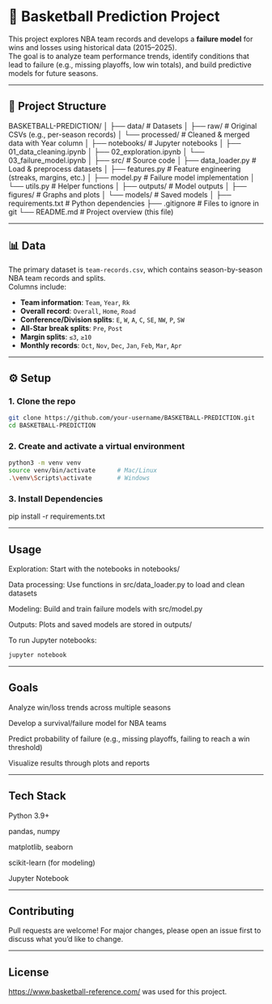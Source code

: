 # 🏀 Basketball Prediction Project

This project explores NBA team records and develops a **failure model** for wins and losses using historical data (2015–2025).  
The goal is to analyze team performance trends, identify conditions that lead to failure (e.g., missing playoffs, low win totals), and build predictive models for future seasons.

---

## 📂 Project Structure

BASKETBALL-PREDICTION/
│
├── data/ # Datasets
│ ├── raw/ # Original CSVs (e.g., per-season records)
│ └── processed/ # Cleaned & merged data with Year column
│
├── notebooks/ # Jupyter notebooks
│ ├── 01_data_cleaning.ipynb
│ ├── 02_exploration.ipynb
│ └── 03_failure_model.ipynb
│
├── src/ # Source code
│ ├── data_loader.py # Load & preprocess datasets
│ ├── features.py # Feature engineering (streaks, margins, etc.)
│ ├── model.py # Failure model implementation
│ └── utils.py # Helper functions
│
├── outputs/ # Model outputs
│ ├── figures/ # Graphs and plots
│ └── models/ # Saved models
│
├── requirements.txt # Python dependencies
├── .gitignore # Files to ignore in git
└── README.md # Project overview (this file)

---

## 📊 Data

The primary dataset is `team-records.csv`, which contains season-by-season NBA team records and splits.  
Columns include:

- **Team information**: `Team`, `Year`, `Rk`
- **Overall record**: `Overall`, `Home`, `Road`
- **Conference/Division splits**: `E`, `W`, `A`, `C`, `SE`, `NW`, `P`, `SW`
- **All-Star break splits**: `Pre`, `Post`
- **Margin splits**: `≤3`, `≥10`
- **Monthly records**: `Oct`, `Nov`, `Dec`, `Jan`, `Feb`, `Mar`, `Apr`

---

## ⚙️ Setup

### 1. Clone the repo
```bash
git clone https://github.com/your-username/BASKETBALL-PREDICTION.git
cd BASKETBALL-PREDICTION
```

### 2. Create and activate a virtual environment
```bash
python3 -m venv venv
source venv/bin/activate      # Mac/Linux
.\venv\Scripts\activate       # Windows
```

### 3. Install Dependencies
pip install -r requirements.txt

---

## Usage

Exploration: Start with the notebooks in notebooks/

Data processing: Use functions in src/data_loader.py to load and clean datasets

Modeling: Build and train failure models with src/model.py

Outputs: Plots and saved models are stored in outputs/

To run Jupyter notebooks:
```bash
jupyter notebook
```

---

## Goals

Analyze win/loss trends across multiple seasons

Develop a survival/failure model for NBA teams

Predict probability of failure (e.g., missing playoffs, failing to reach a win threshold)

Visualize results through plots and reports

---

## Tech Stack

Python 3.9+

pandas, numpy

matplotlib, seaborn

scikit-learn (for modeling)

Jupyter Notebook

---

## Contributing

Pull requests are welcome! For major changes, please open an issue first to discuss what you’d like to change.

---

## License

https://www.basketball-reference.com/ was used for this project.